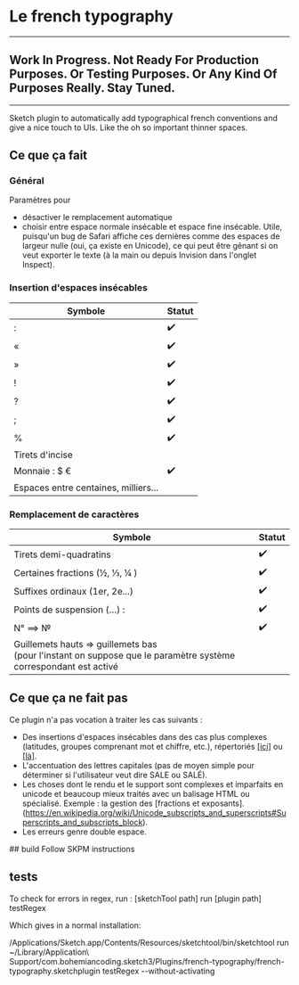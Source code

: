 # Le french typography

*****
## Work In Progress. Not Ready For Production Purposes. Or Testing Purposes. Or Any Kind Of Purposes Really. Stay Tuned. 
*****

Sketch plugin to automatically add typographical french conventions and give a nice touch to UIs. Like the oh so important thinner spaces.


## Ce que ça fait

### Général 

Paramètres pour 
* désactiver le remplacement automatique
* choisir entre espace normale insécable et espace fine insécable. Utile, puisqu'un bug de Safari affiche ces dernières comme des espaces de largeur nulle (oui, ça existe en Unicode), ce qui peut être gênant si on veut exporter le texte (à la main ou depuis Invision dans l'onglet Inspect).

### Insertion d'espaces insécables

| Symbole               | Statut |
| --------------------- | ------- |
| :                     |    ✔️   |
| «                     |    ✔️   |
| »                     |    ✔️ ️  |
| !                     |    ✔️   |
| ?                     |    ✔️   |
| ;                     |    ✔️   |
| %                     |    ✔️   |
| Tirets d'incise       |         |
| Monnaie :  $ €        |     ✔️    |
| Espaces entre centaines, milliers...              |         |



### Remplacement de caractères

| Symbole                      | Statut |
| ---------------------------- | ------ |
| Tirets demi-quadratins       |  ✔️    |
| Certaines fractions (½, ⅓, ¼ ) | ✔️   |
| Suffixes ordinaux (1er, 2e...)|  ✔️️   |
| Points de suspension (…) :   |   ✔️   |
| N° ==> №                     |    ✔️️️  |
| Guillemets hauts => guillemets bas<br />(pour l'instant on suppose que le paramètre système correspondant est activé                       |        |

## Ce que ça ne fait pas

Ce plugin n'a pas vocation à traiter les cas suivants :

* Des insertions d'espaces insécables dans des cas plus complexes (latitudes, groupes comprenant mot et chiffre, etc.), répertoriés [[ici]](https://www.btb.termiumplus.gc.ca/tpv2guides/guides/chroniq/index-fra.html?lang=fra&lettr=indx_autr8cDRJ-6fjpl0&page=9ouqyIer24Kc.html) ou [[là]](https://en.wikipedia.org/wiki/Wikipedia:Manual_of_Style#Non-breaking_spaces).
* L'accentuation des lettres capitales (pas de moyen simple pour déterminer si l'utilisateur veut dire SALE ou SALÉ).
* Les choses dont le rendu et le support sont complexes et imparfaits en unicode et beaucoup mieux traités avec un balisage HTML ou spécialisé. Exemple : la gestion des [fractions et exposants].(https://en.wikipedia.org/wiki/Unicode_subscripts_and_superscripts#Superscripts_and_subscripts_block).
* Les erreurs genre double espace.


## build
Follow SKPM instructions

## tests

To check for errors in regex, run :
[sketchTool path] run [plugin path] testRegex

Which gives in a normal installation:

/Applications/Sketch.app/Contents/Resources/sketchtool/bin/sketchtool run ~/Library/Application\ Support/com.bohemiancoding.sketch3/Plugins/french-typography/french-typography.sketchplugin testRegex --without-activating